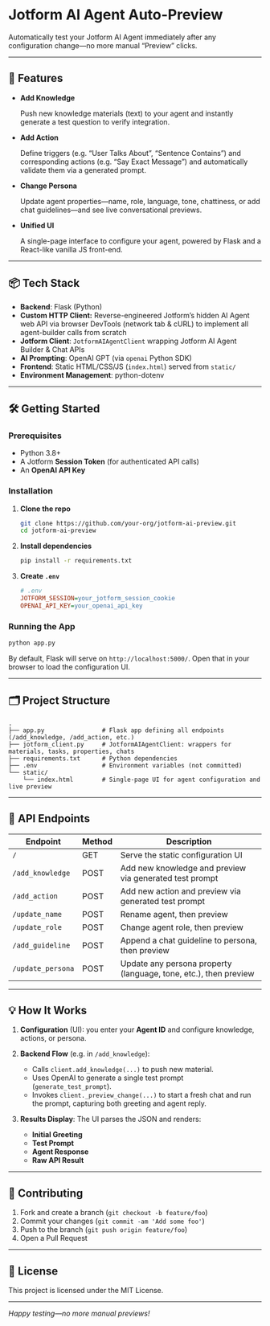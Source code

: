 # Jotform AI Agent Auto-Preview

Automatically test your Jotform AI Agent immediately after any configuration change—no more manual “Preview” clicks.

---

## 🚀 Features

* **Add Knowledge**
  
  Push new knowledge materials (text) to your agent and instantly generate a test question to verify integration.

* **Add Action**
  
  Define triggers (e.g. “User Talks About”, “Sentence Contains”) and corresponding actions (e.g. “Say Exact Message”) and automatically validate them via a generated prompt.

* **Change Persona**
  
  Update agent properties—name, role, language, tone, chattiness, or add chat guidelines—and see live conversational previews.

* **Unified UI**
  
  A single-page interface to configure your agent, powered by Flask and a React-like vanilla JS front-end.

---

## 📦 Tech Stack

* **Backend**: Flask (Python)
* **Custom HTTP Client:** Reverse-engineered Jotform’s hidden AI Agent web API via browser DevTools (network tab & cURL) to implement all agent-builder calls from scratch
* **Jotform Client**: `JotformAIAgentClient` wrapping Jotform AI Agent Builder & Chat APIs
* **AI Prompting**: OpenAI GPT (via `openai` Python SDK)
* **Frontend**: Static HTML/CSS/JS (`index.html`) served from `static/`
* **Environment Management**: python-dotenv

---

## 🛠️ Getting Started

### Prerequisites

* Python 3.8+
* A Jotform **Session Token** (for authenticated API calls)
* An **OpenAI API Key**

### Installation

1. **Clone the repo**

   ```bash
   git clone https://github.com/your-org/jotform-ai-preview.git
   cd jotform-ai-preview
   ```

2. **Install dependencies**

   ```bash
   pip install -r requirements.txt
   ```

3. **Create `.env`**

   ```ini
   # .env
   JOTFORM_SESSION=your_jotform_session_cookie
   OPENAI_API_KEY=your_openai_api_key
   ```

### Running the App

```bash
python app.py
```

By default, Flask will serve on `http://localhost:5000/`. Open that in your browser to load the configuration UI.

---

## 🗂️ Project Structure

```
.
├── app.py                # Flask app defining all endpoints (/add_knowledge, /add_action, etc.)
├── jotform_client.py     # JotformAIAgentClient: wrappers for materials, tasks, properties, chats
├── requirements.txt      # Python dependencies
├── .env                  # Environment variables (not committed)
└── static/
    └── index.html        # Single-page UI for agent configuration and live preview
```

---

## 🔌 API Endpoints

| Endpoint          | Method | Description                                                      |
| ----------------- | ------ | ---------------------------------------------------------------- |
| `/`               | GET    | Serve the static configuration UI                                |
| `/add_knowledge`  | POST   | Add new knowledge and preview via generated test prompt          |
| `/add_action`     | POST   | Add new action and preview via generated test prompt             |
| `/update_name`    | POST   | Rename agent, then preview                                       |
| `/update_role`    | POST   | Change agent role, then preview                                  |
| `/add_guideline`  | POST   | Append a chat guideline to persona, then preview                 |
| `/update_persona` | POST   | Update any persona property (language, tone, etc.), then preview |

---

## 💡 How It Works

1. **Configuration** (UI): you enter your **Agent ID** and configure knowledge, actions, or persona.
2. **Backend Flow** (e.g. in `/add_knowledge`):

   * Calls `client.add_knowledge(...)` to push new material.
   * Uses OpenAI to generate a single test prompt (`generate_test_prompt`).
   * Invokes `client._preview_change(...)` to start a fresh chat and run the prompt, capturing both greeting and agent reply.
3. **Results Display**: The UI parses the JSON and renders:

   * **Initial Greeting**
   * **Test Prompt**
   * **Agent Response**
   * **Raw API Result**

---

## 🤝 Contributing

1. Fork and create a branch (`git checkout -b feature/foo`)
2. Commit your changes (`git commit -am 'Add some foo'`)
3. Push to the branch (`git push origin feature/foo`)
4. Open a Pull Request

---

## 📄 License

This project is licensed under the MIT License.

---

*Happy testing—no more manual previews!*
